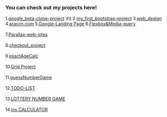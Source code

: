 ### You can check out my projects here!
1.[google_beta-clone-project](https://anthonyharold67.github.io/my-projects/google-beta98-clone/)
\t\t
2.[my_first_bootstrap-project](https://anthonyharold67.github.io/my-projects/my_first_bootstrap-project/)
3.[web_design](https://anthonyharold67.github.io/my-projects/web_design/)
4.[aracım.com](https://anthonyharold67.github.io/my-projects/aracımcom_project/)
5.[Google-Landing Page](https://anthonyharold67.github.io/my-projects/google-landing/)
6.[Flexbox&Media-query](https://anthonyharold67.github.io/my-projects/flexbox-mediaquery/)<br><br>
7.[Parallax-web-sites](https://anthonyharold67.github.io/my-projects/parallax-web-sites/)<br><br>
8.[checkout_project](https://anthonyharold67.github.io/my-projects/checkout_project/)<br><br>
9.[exactAgeCalc](https://anthonyharold67.github.io/my-projects/exactAgeCalc/)<br><br>
10.[Grid Project](https://anthonyharold67.github.io/my-projects/grid-project/)<br><br>
11.[guessNumberGame](https://anthonyharold67.github.io/my-projects/guessNumberGame/)<br><br>
12.[TODO-LIST](https://anthonyharold67.github.io/my-projects/todolist/)<br><br>
13.[LOTTERY NUMBER GAME](https://anthonyharold67.github.io/my-projects/lotteryGame/)<br><br>
14.[ios CALCULATOR](https://anthonyharold67.github.io/my-projects/iosCalculator/)<br><br>
